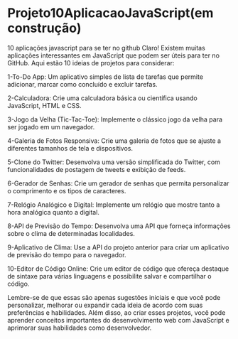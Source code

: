 # Projeto10AplicacaoJavaScript(em construção)
 10 aplicações javascript para se ter no github Claro! Existem muitas aplicações interessantes em JavaScript que podem ser úteis para ter no GitHub. Aqui estão 10 ideias de projetos para considerar:

1-To-Do App: Um aplicativo simples de lista de tarefas que permite adicionar, marcar como concluído e excluir tarefas.

2-Calculadora: Crie uma calculadora básica ou científica usando JavaScript, HTML e CSS.

3-Jogo da Velha (Tic-Tac-Toe): Implemente o clássico jogo da velha para ser jogado em um navegador.

4-Galeria de Fotos Responsiva: Crie uma galeria de fotos que se ajuste a diferentes tamanhos de tela e dispositivos.

5-Clone do Twitter: Desenvolva uma versão simplificada do Twitter, com funcionalidades de postagem de tweets e exibição de feeds.

6-Gerador de Senhas: Crie um gerador de senhas que permita personalizar o comprimento e os tipos de caracteres.

7-Relógio Analógico e Digital: Implemente um relógio que mostre tanto a hora analógica quanto a digital.

8-API de Previsão do Tempo: Desenvolva uma API que forneça informações sobre o clima de determinadas localidades.

9-Aplicativo de Clima: Use a API do projeto anterior para criar um aplicativo de previsão do tempo para o navegador.

10-Editor de Código Online: Crie um editor de código que ofereça destaque de sintaxe para várias linguagens e possibilite salvar e compartilhar o código.

Lembre-se de que essas são apenas sugestões iniciais e que você pode personalizar, melhorar ou expandir cada ideia de acordo com suas preferências e habilidades. 
Além disso, ao criar esses projetos, você pode aprender conceitos importantes do desenvolvimento web com JavaScript e aprimorar suas habilidades como desenvolvedor.
